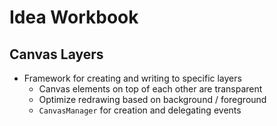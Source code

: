 # Idea Workbook

## Canvas Layers
- Framework for creating and writing to specific layers
  - Canvas elements on top of each other are transparent
  - Optimize redrawing based on background / foreground
  - `CanvasManager` for creation and delegating events